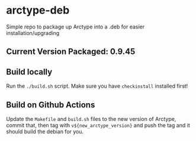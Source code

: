 # arctype-deb

Simple repo to package up Arctype into a .deb for easier installation/upgrading

## Current Version Packaged: 0.9.45

## Build locally

Run the `./build.sh` script. Make sure you have `checkinstall` installed first!

## Build on Github Actions

Update the `Makefile` and `build.sh` files to the new version of Arctype, commit that, then tag with `v${new_arctype_version}` and push the tag and it should build the debian for you.
